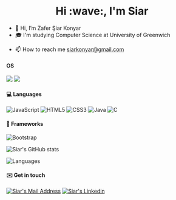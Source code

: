 <h1 align="center">Hi :wave:, I'm Siar</h1>

- 👋 Hi, I’m Zafer Şiar Konyar
- :mortar_board: I'm studying Computer Science at University of Greenwich
<!-- - 🌱 I’m currently learning Flutter -->
- 📫 How to reach me siarkonyar@gmail.com

#### OS
<img src="https://img.shields.io/badge/Windows-black?style=for-the-badge&logo=windows&logoColor=white"></img>
<img src="https://img.shields.io/badge/MacOS X-black?style=for-the-badge&logo=MAcOS&logoColor=white"></img>

#### 💻 Languages
<img alt="JavaScript" src="https://img.shields.io/badge/javascript%20-%23323330.svg?&style=for-the-badge&logo=javascript&logoColor=%23F7DF1E"/> <img alt="HTML5" src="https://img.shields.io/badge/html5%20-%23E34F26.svg?&style=for-the-badge&logo=html5&logoColor=white"/> <img alt="CSS3" src="https://img.shields.io/badge/css3%20-%231572B6.svg?&style=for-the-badge&logo=css3&logoColor=white"/> <img alt="Java" src="https://img.shields.io/badge/java-%23ED8B00.svg?&style=for-the-badge&logo=java&logoColor=white"/> <img alt="C" src="https://img.shields.io/badge/-C-00599C?style=for-the-badge&logo=c&logoColor=white" />

#### :rocket: Frameworks

<img alt="Bootstrap" src="https://img.shields.io/badge/bootstrap%20-%23563D7C.svg?&style=for-the-badge&logo=bootstrap&logoColor=white"/>

<br>

![Siar's GitHub stats](https://github-readme-stats.vercel.app/api?username=siarkonyar&show_icons=true&theme=default)

![Languages](https://github-readme-stats.vercel.app/api/top-langs/?username=siarkonyar&layout=compact&theme=light)

#### :envelope: Get in touch

<a href="mailto:siarkonyar@gmail.com" target="_blank" rel="nofollow"><img alt="Siar's Mail Address" src="https://img.shields.io/badge/Gmail-black?style=for-the-badge&logo=gmail&logoColor=white" /></a>
<a href="https://www.linkedin.com/in/zafer-şiar-konyar-7783b01bb/" target="_blank" rel="nofollow"><img alt="Siar's Linkedin" src="https://img.shields.io/badge/LinkedIn-black?style=for-the-badge&logo=linkedin&logoColor=white" /></a>
